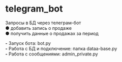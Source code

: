 # telegram_bot
Запросы в БД через телеграм-бот  
● добавить запись о продаже  
● получить данные о продажах за период  

**-** Запуск бота: bot.py   
**-** Работа с БД и подключение: папка dataa-base.py  
**-** Работа с сообщениями: admin_private.py
